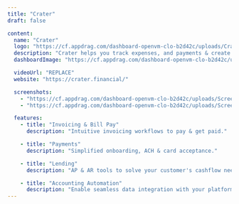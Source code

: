 ```yaml
---
title: "Crater"
draft: false

content:
  name: "Crater"
  logo: "https://cf.appdrag.com/dashboard-openvm-clo-b2d42c/uploads/Crater-24fD.png"
  description: "Crater helps you track expenses, and payments & create professional invoices & estimates."
  dashboardImage: "https://cf.appdrag.com/dashboard-openvm-clo-b2d42c/uploads/Screenshot-2024-04-06-164411-t4Kt.png"

  videoUrl: "REPLACE"
  website: "https://crater.financial/"

  screenshots:
    - "https://cf.appdrag.com/dashboard-openvm-clo-b2d42c/uploads/Screenshot-2024-04-06-164411-t4Kt.png"
    - "https://cf.appdrag.com/dashboard-openvm-clo-b2d42c/uploads/Screenshot-2024-04-06-164236-TWXp.png"

  features:
    - title: "Invoicing & Bill Pay"
      description: "Intuitive invoicing workflows to pay & get paid."

    - title: "Payments"
      description: "Simplified onboarding, ACH & card acceptance."

    - title: "Lending"
      description: "AP & AR tools to solve your customer's cashflow needs."

    - title: "Accounting Automation"
      description: "Enable seamless data integration with your platform."
---
```

